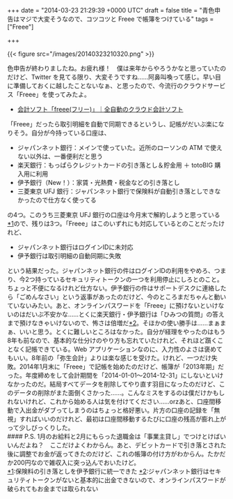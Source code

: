 
+++
date = "2014-03-23 21:29:39 +0000 UTC"
draft = false
title = "青色申告はマジで大変そうなので、コツコツと Freee で帳簿をつけている"
tags = ["Freee"]

+++


{{< figure src="/images/20140323210320.png"  >}}

色申告が終わりましたね。お疲れ様！　僕は来年からやろうかなと思っていたのだけど、Twitter を見てる限り、大変そうですね……阿鼻叫喚って感じ。早い目に準備しておくに越したことないなぁ、と思ったので、今流行のクラウドサービス「Freee」を使ってみたよ。

<ul>
<li><a href="http://www.freee.co.jp/">会計ソフト「freee(フリー)」｜全自動のクラウド会計ソフト</a></li>
</ul>「Freee」だったら取引明細を自動で同期できるというし、記帳がだいぶ楽になりそう。自分が今持っている口座は、

<ul>
<li>ジャパンネット銀行：メインで使っていた。近所のローソンの ATM で使えない以外は、一番便利だと思う</li>
<li>楽天銀行：もっぱらクレジットカードの引き落とし＆貯金用 ＋ totoBIG 購入用に利用</li>
<li>伊予銀行（New！）：家賃・光熱費・税金などの引き落とし</li>
<li>三菱東京 UFJ 銀行：ジャパンネット銀行で保険料が自動引き落としできなかったので仕方なく使ってる</li>
</ul>の4つ。このうち三菱東京 UFJ 銀行の口座は今月末で解約しようと思っている<a href="#f1" name="fn1" title="保険料の引き落としを伊予銀行に統一できた">*1</a>ので、残りは3つ。「Freee」はこのいずれにも対応しているとのことだったけれど、

<ul>
<li>ジャパンネット銀行はログインIDに未対応</li>
<li>伊予銀行は取引明細の自動同期に失敗</li>
</ul>という結果だった。ジャパンネット銀行の件はログインIDの利用をやめろ、つまり、今2つ持っているセキュリティトークンの一つを利用停止にしろとのこと。ちょっと不便になるけれど仕方ない。伊予銀行の件はサポートデスクに連絡したら「ごめんなさい」という返事があったのだけど、今のところまだちゃんと動いていないみたい。あと、オンラインパスワードを「Freee」に預けないといけないのはだいぶ不安かな……とくに楽天銀行・伊予銀行は「ひみつの質問」の答えまで預けなきゃいけないので、怖さは倍増だ<a href="#f2" name="fn2" title="ジャパンネット銀行はセキュリティトークンがないと基本的に出金できないので、オンラインパスワードが破られてもお金までは取られない">*2</a>。そほかの使い勝手は……まぁまぁ、いいと思う。とくに難しいところはなかった。自分が経理をやったのはもう8年も前なので、基本的な仕分けのやり方も忘れていたけれど、それほど躓くことなく記帳できている。Web アプリケーションなのに、入力性のよさは褒めてもいい。8年前の「弥生会計」よりは楽な感じを受けた。けれど、一つだけ失敗。2014年1月末に「Freee」で記帳を始めたのだけど、帳簿が「2013年期」だった。年度締めをして会計期間を「2014-01-01～2014-12-31」にしないといけなかったのだ。結局すべてデータを削除してやり直す羽目になったのだけど、このデータの削除がまた面倒くさかった……。こんなミスをするのは僕だけかもしれないけれど、これから始める人は気を付けてください……orzあと、口座間移動で入出金がダブってしまうのはちょっと格好悪い。片方の口座の記録を「無視」すればいいのだけれど、最初は口座間移動するたびに口座の残高が膨れ上がって少しびっくりした。

<div class="section">
    #### P.S.
    1月のお給料と2月にもらった退職金は「事業主貸し」でつけとけばいいんだよね？　ここだけよくわからん。あと、デビットカードで引き落とされた後に調整でお金が返ってきたのだけど、これの帳簿の付け方がわからん。たかだか200円なので雑収入に突っ込んでおいたけど。

</div><div class="footnote">
<a href="#fn1" name="f1" class="footnote-number">*1</a><span class="footnote-delimiter">:</span><span class="footnote-text">保険料の引き落としを伊予銀行に統一できた</span>
<a href="#fn2" name="f2" class="footnote-number">*2</a><span class="footnote-delimiter">:</span><span class="footnote-text">ジャパンネット銀行はセキュリティトークンがないと基本的に出金できないので、オンラインパスワードが破られてもお金までは取られない</span>
</div>

